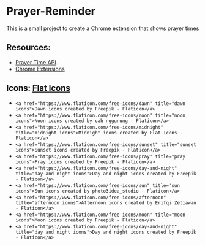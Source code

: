 # Prayer-Reminder
This is a small project to create a Chrome extension that shows prayer times 

## Resources:
* [Prayer Time API](https://prayertimes.date/api/docs/today).
* [Chrome Extensions](https://developer.chrome.com/docs/extensions/mv3/manifest/)

## Icons: [Flat Icons](https://www.flaticon.com/)
* `<a href="https://www.flaticon.com/free-icons/dawn" title="dawn icons">Dawn icons created by Freepik - Flaticon</a>`
* `<a href="https://www.flaticon.com/free-icons/noon" title="noon icons">Noon icons created by cah nggunung - Flaticon</a>`
* `<a href="https://www.flaticon.com/free-icons/midnight" title="midnight icons">Midnight icons created by Flat Icons - Flaticon</a>`
* `<a href="https://www.flaticon.com/free-icons/sunset" title="sunset icons">Sunset icons created by Freepik - Flaticon</a>`
* `<a href="https://www.flaticon.com/free-icons/pray" title="pray icons">Pray icons created by Freepik - Flaticon</a>`
* `<a href="https://www.flaticon.com/free-icons/day-and-night" title="day and night icons">Day and night icons created by Freepik - Flaticon</a>`
* `<a href="https://www.flaticon.com/free-icons/sun" title="sun icons">Sun icons created by photo3idea_studio - Flaticon</a>`
* `<a href="https://www.flaticon.com/free-icons/afternoon" title="afternoon icons">Afternoon icons created by Erifqi Zetiawan - Flaticon</a>`
* `<a href="https://www.flaticon.com/free-icons/moon" title="moon icons">Moon icons created by Freepik - Flaticon</a>`
* `<a href="https://www.flaticon.com/free-icons/day-and-night" title="day and night icons">Day and night icons created by Freepik - Flaticon</a>`